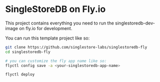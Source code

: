 # SingleStoreDB on Fly.io

This project contains everything you need to run the singlestoredb-dev-image on fly.io for development.

You can run this template project like so:

```bash
git clone https://github.com/singlestore-labs/singlestoredb-fly
cd singlestoredb-fly

# you can customize the fly app name like so:
flyctl config save -a <your-singlestoredb-app-name>

flyctl deploy
```

[singlestoredb-dev-image]: https://github.com/singlestore-labs/singlestoredb-dev-image